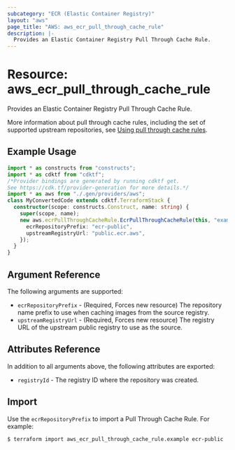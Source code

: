 ```yaml
---
subcategory: "ECR (Elastic Container Registry)"
layout: "aws"
page_title: "AWS: aws_ecr_pull_through_cache_rule"
description: |-
  Provides an Elastic Container Registry Pull Through Cache Rule.
---
```


# Resource: aws_ecr_pull_through_cache_rule

Provides an Elastic Container Registry Pull Through Cache Rule.

More information about pull through cache rules, including the set of supported
upstream repositories, see [Using pull through cache rules](https://docs.aws.amazon.com/AmazonECR/latest/userguide/pull-through-cache.html).

## Example Usage

```typescript
import * as constructs from "constructs";
import * as cdktf from "cdktf";
/*Provider bindings are generated by running cdktf get.
See https://cdk.tf/provider-generation for more details.*/
import * as aws from "./.gen/providers/aws";
class MyConvertedCode extends cdktf.TerraformStack {
  constructor(scope: constructs.Construct, name: string) {
    super(scope, name);
    new aws.ecrPullThroughCacheRule.EcrPullThroughCacheRule(this, "example", {
      ecrRepositoryPrefix: "ecr-public",
      upstreamRegistryUrl: "public.ecr.aws",
    });
  }
}

```

## Argument Reference

The following arguments are supported:

* `ecrRepositoryPrefix` - (Required, Forces new resource) The repository name prefix to use when caching images from the source registry.
* `upstreamRegistryUrl` - (Required, Forces new resource) The registry URL of the upstream public registry to use as the source.

## Attributes Reference

In addition to all arguments above, the following attributes are exported:

* `registryId` - The registry ID where the repository was created.

## Import

Use the `ecrRepositoryPrefix` to import a Pull Through Cache Rule. For example:

```
$ terraform import aws_ecr_pull_through_cache_rule.example ecr-public
```

<!-- cache-key: cdktf-0.17.0-pre.15 input-6099cbb7e41b6a76e777b1f0f19e0338e8f07b3553c242f381086adc8fb511ec -->